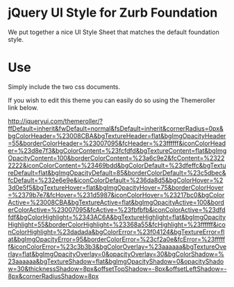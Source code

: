 # jQuery UI Style for Zurb Foundation

We put together a nice UI Style Sheet that matches the default foundation style.

# Use

Simply include the two css documents.

If you wish to edit this theme you can easily do so using the Themeroller link below.

http://jqueryui.com/themeroller/?ffDefault=inherit&fwDefault=normal&fsDefault=inherit&cornerRadius=0px&bgColorHeader=%23008CBA&bgTextureHeader=flat&bgImgOpacityHeader=55&borderColorHeader=%23007095&fcHeader=%23ffffff&iconColorHeader=%23d8e7f3&bgColorContent=%23fcfdfd&bgTextureContent=flat&bgImgOpacityContent=100&borderColorContent=%23a6c9e2&fcContent=%23222222&iconColorContent=%23469bdd&bgColorDefault=%23dfeffc&bgTextureDefault=flat&bgImgOpacityDefault=85&borderColorDefault=%23c5dbec&fcDefault=%232e6e9e&iconColorDefault=%236da8d5&bgColorHover=%23d0e5f5&bgTextureHover=flat&bgImgOpacityHover=75&borderColorHover=%2379b7e7&fcHover=%231d5987&iconColorHover=%23217bc0&bgColorActive=%23008CBA&bgTextureActive=flat&bgImgOpacityActive=100&borderColorActive=%23007095&fcActive=%23fbfbfb&iconColorActive=%23dfdfdf&bgColorHighlight=%2343AC6A&bgTextureHighlight=flat&bgImgOpacityHighlight=55&borderColorHighlight=%23368a55&fcHighlight=%23ffffff&iconColorHighlight=%23dadada&bgColorError=%23f04124&bgTextureError=flat&bgImgOpacityError=95&borderColorError=%23cf2a0e&fcError=%23ffffff&iconColorError=%23c3b3b3&bgColorOverlay=%23aaaaaa&bgTextureOverlay=flat&bgImgOpacityOverlay=0&opacityOverlay=30&bgColorShadow=%23aaaaaa&bgTextureShadow=flat&bgImgOpacityShadow=0&opacityShadow=30&thicknessShadow=8px&offsetTopShadow=-8px&offsetLeftShadow=-8px&cornerRadiusShadow=8px